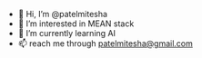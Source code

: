 - 👋 Hi, I’m @patelmitesha
- 👀 I’m interested in MEAN stack
- 🌱 I’m currently learning AI
- 📫 reach me through patelmitesha@gmail.com

<!---
patelmitesha/patelmitesha is a ✨ special ✨ repository because its `README.md` (this file) appears on your GitHub profile.
You can click the Preview link to take a look at your changes.
--->

